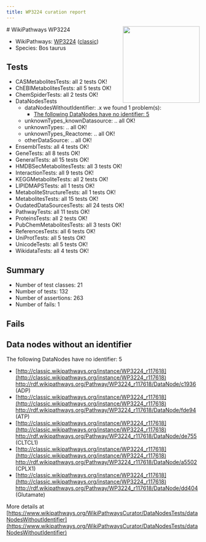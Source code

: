 ```yaml
---
title: WP3224 curation report
---
```


<img style="float: right; width: 200px" src="https://upload.wikimedia.org/wikipedia/commons/thumb/8/83/Wplogo_with_text_500.png/640px-Wplogo_with_text_500.png" />
# WikiPathways WP3224

* WikiPathways: [WP3224](https://wikipathways.org/pathways/WP3224) ([classic](https://classic.wikipathways.org/instance/WP3224))
* Species: Bos taurus
## Tests
* CASMetabolitesTests: all 2 tests OK!
* ChEBIMetabolitesTests: all 5 tests OK!
* ChemSpiderTests: all 2 tests OK!
* DataNodesTests
    * dataNodesWithoutIdentifier: .x we found 1 problem(s):
        * [The following DataNodes have no identifier: 5](#d2d32fa4)
    * unknownTypes_knownDatasource: .. all OK!
    * unknownTypes: .. all OK!
    * unknownTypes_Reactome: .. all OK!
    * otherDataSource: .. all OK!
* EnsemblTests: all 4 tests OK!
* GeneTests: all 8 tests OK!
* GeneralTests: all 15 tests OK!
* HMDBSecMetabolitesTests: all 3 tests OK!
* InteractionTests: all 9 tests OK!
* KEGGMetaboliteTests: all 2 tests OK!
* LIPIDMAPSTests: all 1 tests OK!
* MetaboliteStructureTests: all 1 tests OK!
* MetabolitesTests: all 15 tests OK!
* OudatedDataSourcesTests: all 24 tests OK!
* PathwayTests: all 11 tests OK!
* ProteinsTests: all 2 tests OK!
* PubChemMetabolitesTests: all 3 tests OK!
* ReferencesTests: all 6 tests OK!
* UniProtTests: all 5 tests OK!
* UnicodeTests: all 5 tests OK!
* WikidataTests: all 4 tests OK!


## Summary

* Number of test classes: 21
* Number of tests: 132
* Number of assertions: 263
* Number of fails: 1

## Fails

<a name="d2d32fa4" />

## Data nodes without an identifier

The following DataNodes have no identifier: 5

* [http://classic.wikipathways.org/instance/WP3224_r117618](http://classic.wikipathways.org/instance/WP3224_r117618) http://rdf.wikipathways.org/Pathway/WP3224_r117618/DataNode/c1936 (ADP)
* [http://classic.wikipathways.org/instance/WP3224_r117618](http://classic.wikipathways.org/instance/WP3224_r117618) http://rdf.wikipathways.org/Pathway/WP3224_r117618/DataNode/fde94 (ATP)
* [http://classic.wikipathways.org/instance/WP3224_r117618](http://classic.wikipathways.org/instance/WP3224_r117618) http://rdf.wikipathways.org/Pathway/WP3224_r117618/DataNode/de755 (CLTCL1)
* [http://classic.wikipathways.org/instance/WP3224_r117618](http://classic.wikipathways.org/instance/WP3224_r117618) http://rdf.wikipathways.org/Pathway/WP3224_r117618/DataNode/a5502 (CPLX1)
* [http://classic.wikipathways.org/instance/WP3224_r117618](http://classic.wikipathways.org/instance/WP3224_r117618) http://rdf.wikipathways.org/Pathway/WP3224_r117618/DataNode/dd404 (Glutamate)


More details at [https://www.wikipathways.org/WikiPathwaysCurator/DataNodesTests/dataNodesWithoutIdentifier](https://www.wikipathways.org/WikiPathwaysCurator/DataNodesTests/dataNodesWithoutIdentifier)

